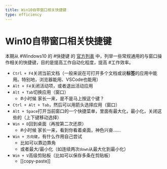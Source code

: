 ```yaml
---
title: Win10自带窗口相关快捷键
type: efficiency
---
```


# Win10自带窗口相关快捷键
本期从 #Windows10 的 #快捷键 的
[官方列表](https://support.microsoft.com/zh-cn/windows/windows-%E7%9A%84%E9%94%AE%E7%9B%98%E5%BF%AB%E6%8D%B7%E6%96%B9%E5%BC%8F-dcc61a57-8ff0-cffe-9796-cb9706c75eec#WindowsVersion=Windows_10)
中，列举一些常规通用的与窗口操作相关的快捷键，目的是提高工作自动化程度，提高 #工作效率。
- `Ctrl + F4`关闭当前文档（一般来说在可打开多个文档或说**标签**的应用中能用。特别地，浏览器能用、VSCode也能用）
- `Alt + F4`关闭活动项，或者退出活动应用
- `Alt + Tab`切换应用（窗口）
  - #小时候 家长一来，是不是马上按这个键？
- `Ctrl + Alt + Tab`，然后可以用箭头选择应用（窗口）
- `Alt + Space`打开当前窗口的一个快捷菜单，里面有最大化，最小化，关闭这些的（上下键移动选择）
- `Win + D`回到桌面（再按第二次还原）
  - #小时候 家长一来，看到你看着桌面，神色兴奋……
- `Win + 方向键`，有什么作用自己尝试
  - 比如可以靠边靠角
  - 或者最大/最小化（如连续两次`down`从最大化到最小化）
- `Win + V`高级剪贴板（比如可以保存多条在剪贴板）
  - [[copy-paste]]